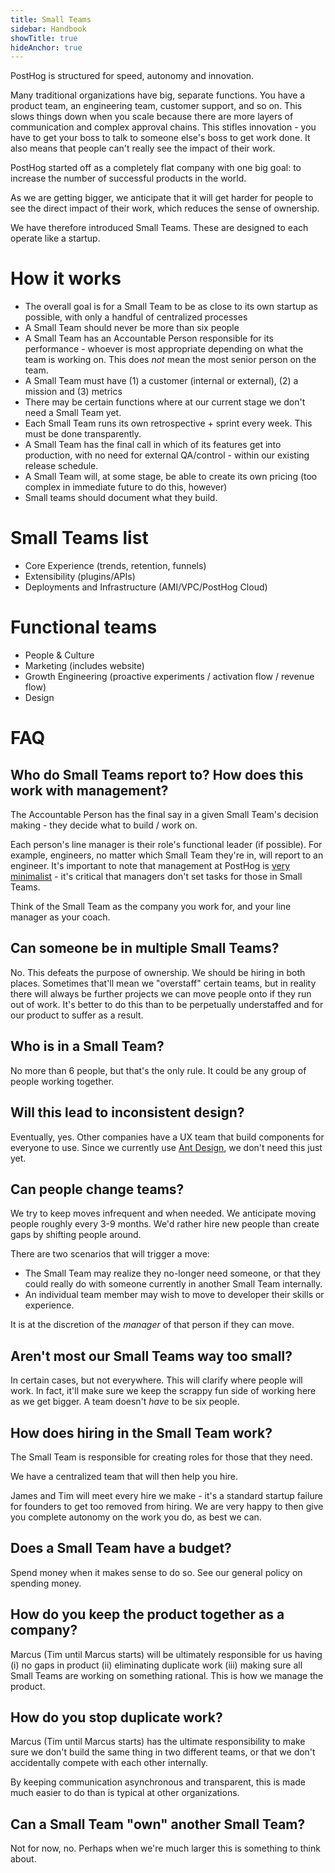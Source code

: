 ```yaml
---
title: Small Teams
sidebar: Handbook
showTitle: true
hideAnchor: true
---
```


PostHog is structured for speed, autonomy and innovation.

Many traditional organizations have big, separate functions. You have a product team, an engineering team, customer support, and so on. This slows things down when you scale because there are more layers of communication and complex approval chains. This stifles innovation - you have to get your boss to talk to someone else's boss to get work done. It also means that people can't really see the impact of their work.

PostHog started off as a completely flat company with one big goal: to increase the number of successful products in the world.

As we are getting bigger, we anticipate that it will get harder for people to see the direct impact of their work, which reduces the sense of ownership.

We have therefore introduced Small Teams. These are designed to each operate like a startup. 

# How it works

* The overall goal is for a Small Team to be as close to its own startup as possible, with only a handful of centralized processes
* A Small Team should never be more than six people
* A Small Team has an Accountable Person responsible for its performance - whoever is most appropriate depending on what the team is working on. This does _not_ mean the most senior person on the team.
* A Small Team must have (1) a customer (internal or external), (2) a mission and (3) metrics
* There may be certain functions where at our current stage we don't need a Small Team yet.
* Each Small Team runs its own retrospective + sprint every week. This must be done transparently.
* A Small Team has the final call in which of its features get into production, with no need for external QA/control - within our existing release schedule.
* A Small Team will, at some stage, be able to create its own pricing (too complex in immediate future to do this, however)
* Small teams should document what they build.
 
# Small Teams list

* Core Experience (trends, retention, funnels)
* Extensibility (plugins/APIs)
* Deployments and Infrastructure (AMI/VPC/PostHog Cloud)

# Functional teams

* People & Culture
* Marketing (includes website)
* Growth Engineering (proactive experiments / activation flow / revenue flow)
* Design

# FAQ

## Who do Small Teams report to? How does this work with management?

The Accountable Person has the final say in a given Small Team's decision making - they decide what to build / work on.

Each person's line manager is their role's functional leader (if possible). For example, engineers, no matter which Small Team they're in, will report to an engineer. It's important to note that management at PostHog is [very minimalist](management) - it's critical that managers don't set tasks for those in Small Teams.

Think of the Small Team as the company you work for, and your line manager as your coach.

## Can someone be in multiple Small Teams?

No. This defeats the purpose of ownership. We should be hiring in both places. Sometimes that'll mean we "overstaff" certain teams, but in reality there will always be further projects we can move people onto if they run out of work. It's better to do this than to be perpetually understaffed and for our product to suffer as a result.

## Who is in a Small Team?

No more than 6 people, but that's the only rule. It could be any group of people working together.

## Will this lead to inconsistent design?

Eventually, yes. Other companies have a UX team that build components for everyone to use. Since we currently use [Ant Design](https://ant.design/), we don't need this just yet.

## Can people change teams?

We try to keep moves infrequent and when needed. We anticipate moving people roughly every 3-9 months. We'd rather hire new people than create gaps by shifting people around.

There are two scenarios that will trigger a move:

* The Small Team may realize they no-longer need someone, or that they could really do with someone currently in another Small Team internally.
* An individual team member may wish to move to developer their skills or experience.

It is at the discretion of the _manager_ of that person if they can move.

## Aren't most our Small Teams way too small?

In certain cases, but not everywhere. This will clarify where people will work. In fact, it'll make sure we keep the scrappy fun side of working here as we get bigger. A team doesn't _have_ to be six people.

## How does hiring in the Small Team work?

The Small Team is responsible for creating roles for those that they need. 

We have a centralized team that will then help you hire.

James and Tim will meet every hire we make - it's a standard startup failure for founders to get too removed from hiring. We are very happy to then give you complete autonomy on the work you do, as best we can.

## Does a Small Team have a budget?

Spend money when it makes sense to do so. See our general policy on spending money.

## How do you keep the product together as a company?

Marcus (Tim until Marcus starts) will be ultimately responsible for us having (i) no gaps in product (ii) eliminating duplicate work (iii) making sure all Small Teams are working on something rational. This is how we manage the product.

## How do you stop duplicate work?

Marcus (Tim until Marcus starts) has the ultimate responsibility to make sure we don't build the same thing in two different teams, or that we don't accidentally compete with each other internally.

By keeping communication asynchronous and transparent, this is made much easier to do than is typical at other organizations.

## Can a Small Team "own" another Small Team?

Not for now, no. Perhaps when we're much larger this is something to think about.
